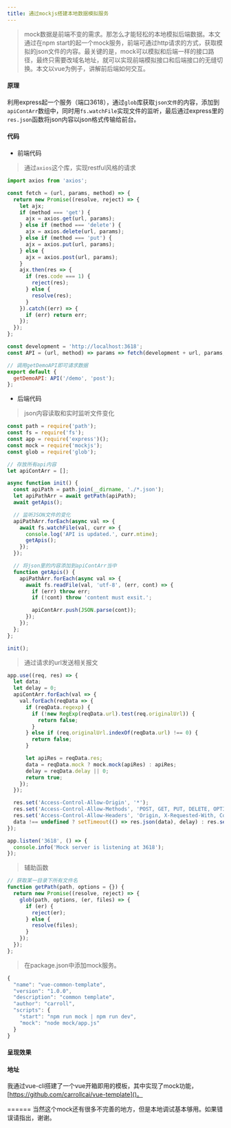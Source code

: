 ```yaml
--- 
title: 通过mockjs搭建本地数据模拟服务
---
```


> mock数据是前端不变的需求。那怎么才能轻松的本地模拟后端数据。本文通过在npm start的起一个mock服务，前端可通过http请求的方式，获取模拟的json文件的内容。最关键的是，mock可以模拟和后端一样的接口路径，最终只需要改域名地址，就可以实现前端模拟接口和后端接口的无缝切换。本文以vue为例子，讲解前后端如何交互。

#### 原理
利用express起一个服务（端口3618），通过`glob`库获取`json文件`的内容，添加到`apiContArr`数组中，同时用`fs.watchFile`实现文件的监听，最后通过express里的`res.json`函数将json内容以json格式传输给前台。

#### 代码

- 前端代码
> 通过`axios`这个库，实现restful风格的请求
```js
import axios from 'axios';

const fetch = (url, params, method) => {
  return new Promise((resolve, reject) => {
    let ajx;
    if (method === 'get') {
      ajx = axios.get(url, params);
    } else if (method === 'delete') {
      ajx = axios.delete(url, params);
    } else if (method === 'put') {
      ajx = axios.put(url, params);
    } else {
      ajx = axios.post(url, params);
    }
    ajx.then(res => {
      if (res.code === 1) {
        reject(res);
      } else {
        resolve(res);
      }
    }).catch((err) => {
      if (err) return err;
    });
  });
};

const development = 'http://localhost:3618';
const API = (url, method) => params => fetch(development + url, params, method);

// 调用getDemoAPI即可请求数据
export default {
  getDemoAPI: API('/demo', 'post');
};
```
- 后端代码
> json内容读取和实时监听文件变化
```js
const path = require('path');
const fs = require('fs');
const app = require('express')();
const mock = require('mockjs');
const glob = require('glob');

// 存放所有api内容
let apiContArr = []; 

async function init() {
  const apiPath = path.join(__dirname, './*.json');
  let apiPathArr = await getPath(apiPath);
  await getApis();

  // 监听JSON文件的变化
  apiPathArr.forEach(async val => {
    await fs.watchFile(val, curr => {
      console.log('API is updated.', curr.mtime);
      getApis();
    });
  });

  // 将json里的内容添加到apiContArr当中
  function getApis() {
    apiPathArr.forEach(async val => {
      await fs.readFile(val, 'utf-8', (err, cont) => {
        if (err) throw err;
        if (!cont) throw 'content must exsit.';

        apiContArr.push(JSON.parse(cont));
      });
    });
  };
};

init();
```

> 通过请求的url发送相关报文
```js
app.use((req, res) => {
  let data;
  let delay = 0;
  apiContArr.forEach(val => {
    val.forEach(reqData => {
      if (reqData.regexp) {
        if (!new RegExp(reqData.url).test(req.originalUrl)) {
          return false;
        }
      } else if (req.originalUrl.indexOf(reqData.url) !== 0) {
        return false;
      }

      let apiRes = reqData.res;
      data = reqData.mock ? mock.mock(apiRes) : apiRes;
      delay = reqData.delay || 0;
      return true;
    });
  });

  res.set('Access-Control-Allow-Origin', '*');
  res.set('Access-Control-Allow-Methods', 'POST, GET, PUT, DELETE, OPTIONS');
  res.set('Access-Control-Allow-Headers', 'Origin, X-Requested-With, Content-Type, Accept, Authorization');
  data !== undefined ? setTimeout(() => res.json(data), delay) : res.sendStatus(404);
});

app.listen('3618', () => {
  console.info('Mock server is listening at 3618');
});
```

> 辅助函数
```js
// 获取某一目录下所有文件名
function getPath(path, options = {}) {
  return new Promise((resolve, reject) => {
    glob(path, options, (er, files) => {
      if (er) {
        reject(er);
      } else {
        resolve(files);
      }
    });
  });
};
```

> 在package.json中添加mock服务。
```js
{
  "name": "vue-common-template",
  "version": "1.0.0",
  "description": "common template",
  "author": "carroll",
  "scripts": {
    "start": "npm run mock | npm run dev",
    "mock": "node mock/app.js"
  }
}
```

#### 呈现效果


#### 地址
我通过vue-cli搭建了一个vue开箱即用的模板，其中实现了mock功能，[https://github.com/carrollcai/vue-template]()。

======
当然这个mock还有很多不完善的地方，但是本地调试基本够用。如果错误请指出，谢谢。